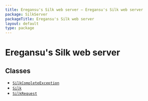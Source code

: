 ```yaml
---
title: Eregansu's Silk web server — Eregansu's Silk web server
package: SilkServer
packageTitle: Eregansu's Silk web server
layout: default
type: package
---
```


# Eregansu's Silk web server

## Classes

* <code><a href="SilkCompleteException">SilkCompleteException</a></code>
* <code><a href="Silk">Silk</a></code>
* <code><a href="SilkRequest">SilkRequest</a></code>

